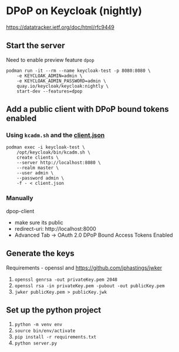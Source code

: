 
# DPoP on Keycloak (nightly)

https://datatracker.ietf.org/doc/html/rfc9449

## Start the server

Need to enable preview feature `dpop`

```
podman run -it --rm --name keycloak-test -p 8080:8080 \
    -e KEYCLOAK_ADMIN=admin \
    -e KEYCLOAK_ADMIN_PASSWORD=admin \
    quay.io/keycloak/keycloak:nightly \
    start-dev --features=dpop
```

## Add a public client with DPoP bound tokens enabled

### Using `kcadm.sh` and the [client.json](client.json)
```
podman exec -i keycloak-test \
    /opt/keycloak/bin/kcadm.sh \
    create clients \
    --server http://localhost:8080 \
    --realm master \
    --user admin \
    --password admin \
    -f - < client.json
```

### Manually
dpop-client
- make sure its public
- redirect-uri: http://localhost:8000
- Advanced Tab -> OAuth 2.0 DPoP Bound Access Tokens Enabled

## Generate the keys
Requirements - openssl and https://github.com/jphastings/jwker
1. `openssl genrsa -out privateKey.pem 2048`
2. `openssl rsa -in privateKey.pem -pubout -out publicKey.pem`
3. `jwker publicKey.pem > publicKey.jwk`

## Set up the python project

1. `python -m venv env`
2. `source bin/env/activate`
3. `pip install -r requirements.txt`
4. `python server.py`